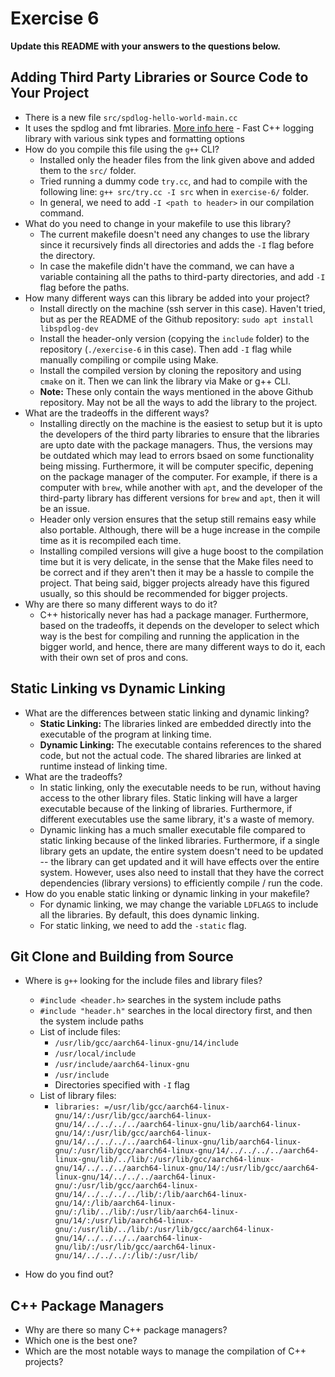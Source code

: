 # Exercise 6

**Update this README with your answers to the questions below.**

## Adding Third Party Libraries or Source Code to Your Project

- There is a new file `src/spdlog-hello-world-main.cc`
- It uses the spdlog and fmt libraries. 
  [More info here](https://github.com/gabime/spdlog) - Fast C++ logging 
  library with various sink types and formatting options
- How do you compile this file using the `g++` CLI?
  - Installed only the header files from the link given above and added them to the `src/` folder.
  - Tried running a dummy code `try.cc`, and had to compile with the following line: `g++ src/try.cc -I src` when in `exercise-6/` folder.
  - In general, we need to add `-I <path to header>` in our compilation command.
- What do you need to change in your makefile to use this library?
  - The current makefile doesn't need any changes to use the library since it recursively finds all directories and adds the `-I` flag before the directory.
  - In case the makefile didn't have the command, we can have a variable containing all the paths to third-party directories, and add `-I` flag before the paths.
- How many different ways can this library be added into your project?
  - Install directly on the machine (ssh server in this case). Haven't tried, but as per the README of the Github repository: `sudo apt install libspdlog-dev`
  - Install the header-only version (copying the `include` folder) to the repository (`./exercise-6` in this case). Then add `-I` flag while manually compiling or compile using Make.
  - Install the compiled version by cloning the repository and using `cmake` on it. Then we can link the library via Make or g++ CLI.
  - **Note:** These only contain the ways mentioned in the above Github repository. May not be all the ways to add the library to the project.
- What are the tradeoffs in the different ways?
  - Installing directly on the machine is the easiest to setup but it is upto the developers of the third party libraries to ensure that the libraries are upto date with the package managers. Thus, the versions may be outdated which may lead to errors bsaed on some functionality being missing. Furthermore, it will be computer specific, depening on the package manager of the computer. For example, if there is a computer with `brew`, while another with `apt`, and the developer of the third-party library has different versions for `brew` and `apt`, then it will be an issue.
  - Header only version ensures that the setup still remains easy while also portable. Although, there will be a huge increase in the compile time as it is recompiled each time.
  - Installing compiled versions will give a huge boost to the compilation time but it is very delicate, in the sense that the Make files need to be correct and if they aren't then it may be a hassle to compile the project. That being said, bigger projects already have this figured usually, so this should be recommended for bigger projects.
- Why are there so many different ways to do it?
  - C++ historically never has had a package manager. Furthermore, based on the tradeoffs, it depends on the developer to select which way is the best for compiling and running the application in the bigger world, and hence, there are many different ways to do it, each with their own set of pros and cons.
  
## Static Linking vs Dynamic Linking

- What are the differences between static linking and dynamic linking?
  - **Static Linking:** The libraries linked are embedded directly into the executable of the program at linking time.
  - **Dynamic Linking:** The executable contains references to the shared code, but not the actual code. The shared libraries are linked at runtime instead of linking time.
- What are the tradeoffs?
  - In static linking, only the executable needs to be run, without having access to the other library files. Static linking will have a larger executable because of the linking of libraries. Furthermore, if different executables use the same library, it's a waste of memory.
  - Dynamic linking has a much smaller executable file compared to static linking because of the linked libraries. Furthermore, if a single library gets an update, the entire system doesn't need to be updated -- the library can get updated and it will have effects over the entire system. However, uses also need to install that they have the correct dependencies (library versions) to efficiently compile / run the code.
- How do you enable static linking or dynamic linking in your makefile?
  - For dynamic linking, we may change the variable `LDFLAGS` to include all the libraries. By default, this does dynamic linking.
  - For static linking, we need to add the `-static` flag.

## Git Clone and Building from Source

- Where is `g++` looking for the include files and library files?
  - `#include <header.h>` searches in the system include paths
  - `#include "header.h"` searches in the local directory first, and then the system include paths
  - List of include files:
    - `/usr/lib/gcc/aarch64-linux-gnu/14/include`
    - `/usr/local/include`
    - `/usr/include/aarch64-linux-gnu`
    - `/usr/include`
    - Directories specified with `-I` flag
  - List of library files:
    - `libraries: =/usr/lib/gcc/aarch64-linux-gnu/14/:/usr/lib/gcc/aarch64-linux-gnu/14/../../../../aarch64-linux-gnu/lib/aarch64-linux-gnu/14/:/usr/lib/gcc/aarch64-linux-gnu/14/../../../../aarch64-linux-gnu/lib/aarch64-linux-gnu/:/usr/lib/gcc/aarch64-linux-gnu/14/../../../../aarch64-linux-gnu/lib/../lib/:/usr/lib/gcc/aarch64-linux-gnu/14/../../../aarch64-linux-gnu/14/:/usr/lib/gcc/aarch64-linux-gnu/14/../../../aarch64-linux-gnu/:/usr/lib/gcc/aarch64-linux-gnu/14/../../../../lib/:/lib/aarch64-linux-gnu/14/:/lib/aarch64-linux-gnu/:/lib/../lib/:/usr/lib/aarch64-linux-gnu/14/:/usr/lib/aarch64-linux-gnu/:/usr/lib/../lib/:/usr/lib/gcc/aarch64-linux-gnu/14/../../../../aarch64-linux-gnu/lib/:/usr/lib/gcc/aarch64-linux-gnu/14/../../../:/lib/:/usr/lib/`

- How do you find out?

## C++ Package Managers

- Why are there so many C++ package managers?
- Which one is the best one?
- Which are the most notable ways to manage the compilation of C++ projects?